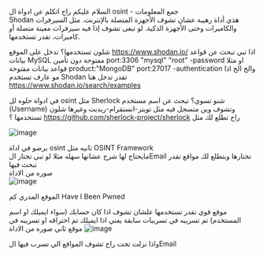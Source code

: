 السلام عليكم 
راح اتكلم عن ادواة ال osint - جمع المعلومات   
Shodan هذي أداة رهيبة عشان تشوف الأجهزة المتصلة بالإنترنت. مثل السيرفرات والكاميرات وحتى الأجهزة الذكية. لو تبغى تشوف إذا فيه سيرفرات معينة متصلة أو كاميرات، تقدر تستخدمها.

شلون تستخدمها؟ تدخل على الموقع https://www.shodan.io/   اذا تبي تبحث عن قواعد بيانات MySQL مفتوحة دون تأمين  port:3306 "mysql" "root" -password   او مثلا قواعد بيانات مفتوحة product:"MongoDB" port:27017 -authentication   والخ الخ اذا مو عارف تستخدم  Shodan تقدر تدخل هنا https://www.shodan.io/search/examples 




في ادواة حلوه لل osint مثل  Sherlock شنو تسوي؟
تبحث عن اسم مستخدم (Username) وتشوف وين متسجل فيه مثل تويتر-انستقرام-ريديت وغيرها 
شلون تستخدمها ؟ 
 https://github.com/sherlock-project/sherlock
 راح تطلع لك مثل 


![image](https://github.com/user-attachments/assets/86df5828-3655-41da-958e-f2da48b7344f)
 



برضو في اداة osint ثانيه مثل OSINT Framework  
مايحتاج لها شرح عشانها سهله مثلا لو تبي تختار الEmail تختارها وبتطلع لك مواقع تقدر تبحث فيها  
صوره من الاداة  
![image](https://github.com/user-attachments/assets/c679a99e-35ea-4842-8313-be6bb0e523df)

 
 الموقع المدري كم   Have I Been Pwned

موقع  قوي تقدر تستخدمها علشان تشوف اذا كان حسابك (سواء ايميلك او اسم المستخدم) تم تسريبه في تسريبات سابقة يعني اذا ايميلك تم اختراقه او تسريبه في موقع ثاني 
 صوره من الاداة 
![image](https://github.com/user-attachments/assets/cd27cdb1-e335-40bd-b03b-591f6f27a526)

 واذا نزلت تحت راح تشوف المواقع الي تسرب فيها الEmail

 


 
